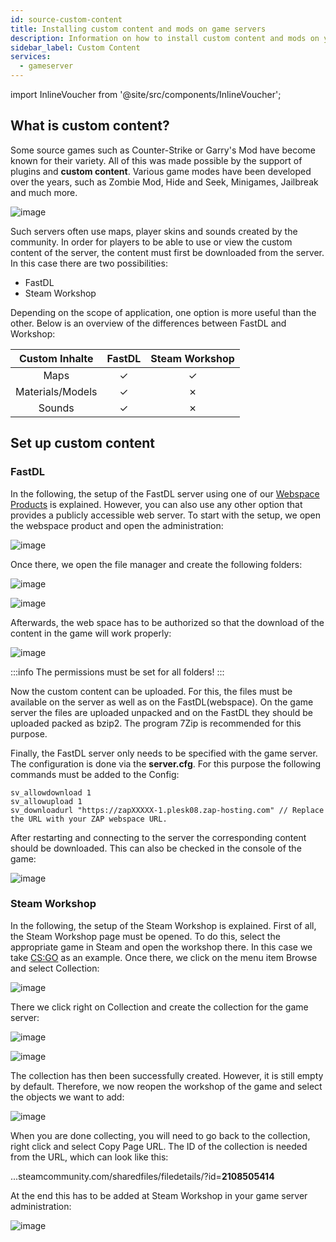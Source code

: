 ```yaml
---
id: source-custom-content
title: Installing custom content and mods on game servers
description: Information on how to install custom content and mods on your Source game server (e.g. CSS or Garry's Mod) from ZAP-Hosting - ZAP-Hosting.com documentation
sidebar_label: Custom Content
services:
  - gameserver
---
```


import InlineVoucher from '@site/src/components/InlineVoucher';

## What is custom content?

Some source games such as Counter-Strike or Garry's Mod have become known for their variety. All of this was made possible by the support of plugins and **custom content**. Various game modes have been developed over the years, such as Zombie Mod, Hide and Seek, Minigames, Jailbreak and much more. 

![image](https://user-images.githubusercontent.com/13604413/159178680-6fd1ea06-9ee9-4bfc-a23e-2f3457800c04.png)

<InlineVoucher />

Such servers often use maps, player skins and sounds created by the community. In order for players to be able to use or view the custom content of the server, the content must first be downloaded from the server. In this case there are two possibilities:

- FastDL
- Steam Workshop

Depending on the scope of application, one option is more useful than the other. Below is an overview of the differences between FastDL and Workshop:

|  Custom Inhalte  | FastDL | Steam Workshop |
| :--------------: | :----: | :------------: |
|       Maps       |   ✓    |       ✓        |
| Materials/Models |   ✓    |       ✗        |
|      Sounds      |   ✓    |       ✗        |



## Set up custom content



### FastDL

In the following, the setup of the FastDL server using one of our [Webspace Products](https://zap-hosting.com/en/shop/product/webspace/) is explained. However, you can also use any other option that provides a publicly accessible web server. To start with the setup, we open the webspace product and open the administration:

![image](https://user-images.githubusercontent.com/26007280/189977735-eb2af56b-4966-41d2-afca-38957f403af9.png)



Once there, we open the file manager and create the following folders:

![image](https://user-images.githubusercontent.com/26007280/189977756-0ac041f2-c58d-4b31-977c-e0d84ded1f34.png)

![image](https://user-images.githubusercontent.com/13604413/159178687-7ea690cf-0d73-4e22-a302-023be7603cef.png)



Afterwards, the web space has to be authorized so that the download of the content in the game will work properly:

![image](https://user-images.githubusercontent.com/26007280/189977795-96a8c515-8841-4c23-a1b7-b32d09e33b58.png)

:::info
The permissions must be set for all folders!
:::

Now the custom content can be uploaded. For this, the files must be available on the server as well as on the FastDL(webspace). On the game server the files are uploaded unpacked and on the FastDL they should be uploaded packed as bzip2. The program 7Zip is recommended for this purpose.

Finally, the FastDL server only needs to be specified with the game server. The configuration is done via the **server.cfg**. For this purpose the following commands must be added to the Config:

```
sv_allowdownload 1
sv_allowupload 1
sv_downloadurl "https://zapXXXXX-1.plesk08.zap-hosting.com" // Replace the URL with your ZAP webspace URL.
```

After restarting and connecting to the server the corresponding content should be downloaded. This can also be checked in the console of the game:

![image](https://user-images.githubusercontent.com/13604413/159178720-35ccc5ca-7367-467a-869c-5cf87a834d95.png)



### Steam Workshop

In the following, the setup of the Steam Workshop is explained. First of all, the Steam Workshop page must be opened. To do this, select the appropriate game in Steam and open the workshop there. In this case we take [CS:GO](https://steamcommunity.com/workshop/browse/?appid=730&browsesort=trend&section=collections) as an example. Once there, we click on the menu item Browse and select Collection:

![image](https://user-images.githubusercontent.com/26007280/189977817-82eb4d29-43c6-4456-96d1-db5f2c8fb704.png)

There we click right on Collection and create the collection for the game server:

![image](https://user-images.githubusercontent.com/26007280/189977835-8b89022e-fff5-4ad4-ad41-146aa9688ab1.png)

![image](https://user-images.githubusercontent.com/13604413/159178741-f3d5bd5a-88e7-4bbc-9d9d-5273d16c3676.png)

The collection has then been successfully created. However, it is still empty by default. Therefore, we now reopen the workshop of the game and select the objects we want to add:

![image](https://user-images.githubusercontent.com/26007280/189977857-560a0f1d-78e0-4667-9011-6d9577f7aa5e.png)

When you are done collecting, you will need to go back to the collection, right click and select Copy Page URL. The ID of the collection is needed from the URL, which can look like this:

...steamcommunity.com/sharedfiles/filedetails/?id=**2108505414**

At the end this has to be added at Steam Workshop in your game server administration:

![image](https://user-images.githubusercontent.com/26007280/189977881-ab405d42-36d8-4191-a9ca-cb788d64f320.png)
